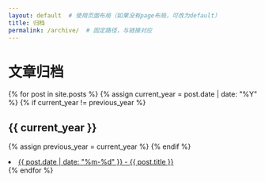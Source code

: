 ```yaml
---
layout: default  # 使用页面布局（如果没有page布局，可改为default）
title: 归档
permalink: /archive/  # 固定路径，与链接对应
---
```


# 文章归档

{% for post in site.posts %}
  {% assign current_year = post.date | date: "%Y" %}
  {% if current_year != previous_year %}
    <h2>{{ current_year }}</h2>
    {% assign previous_year = current_year %}
  {% endif %}
  <li>
    <a href="{{ post.url | relative_url }}">
      {{ post.date | date: "%m-%d" }} - {{ post.title }}
    </a>
  </li>
{% endfor %}